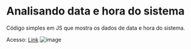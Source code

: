 # Analisando data e hora do sistema

Código simples em JS que mostra os dados de data e hora do sistema.

Acesso: <a href="https://matheeusgomes.github.io/analisando-data-hora/">Link</a>
![image](https://user-images.githubusercontent.com/10269675/196193174-be62d89c-681e-4245-a255-500630a7c854.png)
